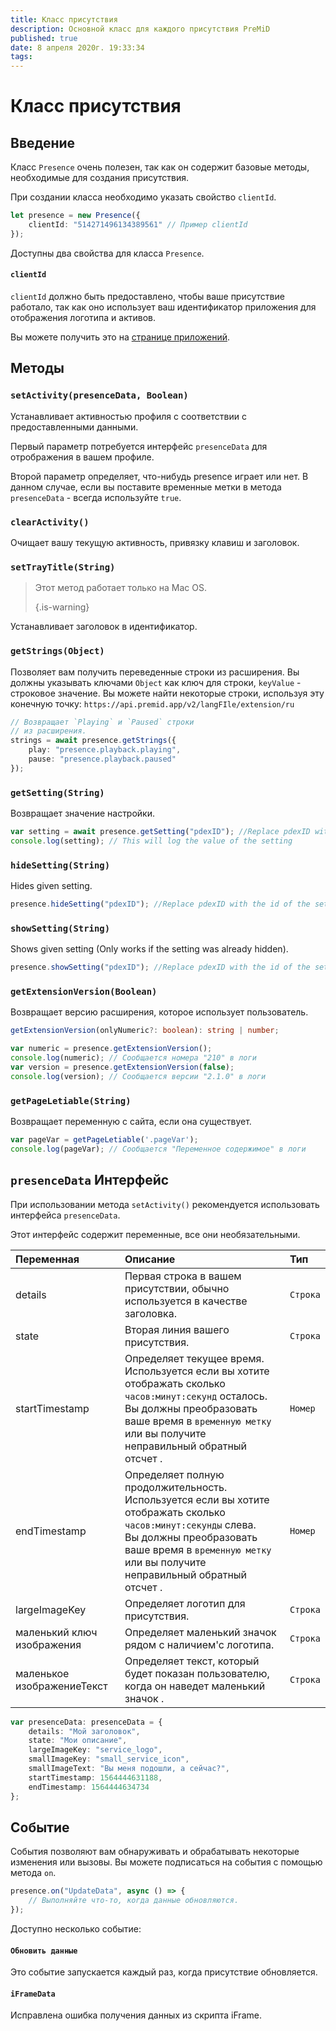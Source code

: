 ```yaml
---
title: Класс присутствия
description: Основной класс для каждого присутствия PreMiD
published: true
date: 8 апреля 2020г. 19:33:34
tags:
---
```


# Класс присутствия

## Введение

Класс `Presence` очень полезен, так как он содержит базовые методы, необходимые для создания присутствия.

 При создании класса необходимо указать свойство `clientId`.

```typescript
let presence = new Presence({
    clientId: "514271496134389561" // Пример clientId
});
```

Доступны два свойства для класса `Presence`.

#### `clientId`

`clientId` должно быть предоставлено, чтобы ваше присутствие работало, так как оно использует ваш идентификатор приложения для отображения логотипа и активов.

Вы можете получить это на [странице приложений](https://discordapp.com/developers/applications).

## Методы

### `setActivity(presenceData, Boolean)`

Устанавливает активностью профиля с соответствии с предоставленными данными.

Первый параметр потребуется интерфейс `presenceData` для отрображения в вашем профиле.

Второй параметр определяет, что-нибудь presence играет или нет. В данном случае, если вы поставите временные метки в метода `presenceData` - всегда используйте `true`.

### `clearActivity()`

Очищает вашу текущую активность, привязку клавиш и заголовок.

### `setTrayTitle(String)`

> Этот метод работает только на Mac OS. 
> 
> {.is-warning}

Устанавливает заголовок в идентификатор.

### `getStrings(Object)`

Позволяет вам получить переведенные строки из расширения. Вы должны указывать ключами `Object` как ключ для строки, `keyValue` - строковое значение. Вы можете найти некоторые строки, используя эту конечную точку: `https://api.premid.app/v2/langFIle/extension/ru`

```typescript
// Возвращает `Playing` и `Paused` строки
// из расширения.
strings = await presence.getStrings({
    play: "presence.playback.playing",
    pause: "presence.playback.paused"
});
```

### `getSetting(String)`
Возвращает значение настройки.
```typescript
var setting = await presence.getSetting("pdexID"); //Replace pdexID with the id of the setting
console.log(setting); // This will log the value of the setting
```

### `hideSetting(String)`
Hides given setting.
```typescript
presence.hideSetting("pdexID"); //Replace pdexID with the id of the setting
```

### `showSetting(String)`
Shows given setting (Only works if the setting was already hidden).
```typescript
presence.showSetting("pdexID"); //Replace pdexID with the id of the setting
```

### `getExtensionVersion(Boolean)`
Возвращает версию расширения, которое использует пользователь.
```typescript
getExtensionVersion(onlyNumeric?: boolean): string | number;

var numeric = presence.getExtensionVersion();
console.log(numeric); // Сообщается номера "210" в логи
var version = presence.getExtensionVersion(false);
console.log(version); // Сообщается версии "2.1.0" в логи
```

### `getPageLetiable(String)`

Возвращает переменную с сайта, если она существует.

```typescript
var pageVar = getPageLetiable('.pageVar');
console.log(pageVar); // Сообщается "Переменное содержимое" в логи
```

## `presenceData` Интерфейс

При использовании метода `setActivity()` рекомендуется использовать интерфейса `presenceData`.

Этот интерфейс содержит переменные, все они необязательными.

<table>
  <thead>
    <tr>
      <th style="text-align:left">Переменная</th>
      <th style="text-align:left">Описание</th>
      <th style="text-align:left">Тип</th>
    </tr>
  </thead>
  <tbody>
    <tr>
      <td style="text-align:left">details</td>
      <td style="text-align:left">Первая строка в вашем присутствии, обычно используется в качестве заголовка.</td>
      <td style="text-align:left"><code>Строка</code>
      </td>
    </tr>
    <tr>
      <td style="text-align:left">state</td>
      <td style="text-align:left">Вторая линия вашего присутствия.</td>
      <td style="text-align:left"><code>Строка</code>
      </td>
    </tr>
    <tr>
      <td style="text-align:left">startTimestamp</td>
      <td style="text-align:left">Определяет текущее время.<br>
        Используется если вы хотите отображать сколько <code>часов:минут:секунд</code> осталось.
          <br>Вы должны преобразовать ваше время в <code>временную метку</code> или вы получите неправильный обратный отсчет
.
      </td>
      <td style="text-align:left"><code>Номер</code>
      </td>
    </tr>
    <tr>
      <td style="text-align:left">endTimestamp</td>
      <td style="text-align:left">Определяет полную продолжительность.
        <br>Используется если вы хотите отображать сколько <code>часов:минут:секунды</code> слева.
          <br>Вы должны преобразовать ваше время в <code>временную метку</code> или вы получите неправильный обратный отсчет
.
      </td>
      <td style="text-align:left"><code>Номер</code>
      </td>
    </tr>
    <tr>
      <td style="text-align:left">largeImageKey</td>
      <td style="text-align:left">Определяет логотип для присутствия.</td>
      <td style="text-align:left"><code>Строка</code>
      </td>
    </tr>
    <tr>
      <td style="text-align:left">маленький ключ изображения</td>
      <td style="text-align:left">Определяет маленький значок рядом с наличием&apos;с логотипа.</td>
      <td style="text-align:left"><code>Строка</code>
      </td>
    </tr>
    <tr>
      <td style="text-align:left">маленькое изображениеТекст</td>
      <td style="text-align:left">Определяет текст, который будет показан пользователю, когда он наведет маленький значок
.</td>
      <td style="text-align:left"><code>Строка</code>
      </td>
    </tr>
  </tbody>
</table>

```typescript
var presenceData: presenceData = {
    details: "Мой заголовок",
    state: "Мои описание",
    largeImageKey: "service_logo",
    smallImageKey: "small_service_icon",
    smallImageText: "Вы меня подошли, а сейчас?",
    startTimestamp: 1564444631188,
    endTimestamp: 1564444634734
};
```

## Событие

События позволяют вам обнаруживать и обрабатывать некоторые изменения или вызовы. Вы можете подписаться на события с помощью метода `on`.

```typescript
presence.on("UpdateData", async () => {
    // Выполняйте что-то, когда данные обновляются.
});
```

Доступно несколько событие:

#### `Обновить данные`

Это событие запускается каждый раз, когда присутствие обновляется.

#### `iFrameData`

Исправлена ошибка получения данных из скрипта iFrame.
